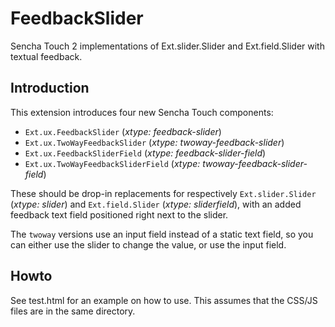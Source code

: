 FeedbackSlider
==============

Sencha Touch 2 implementations of Ext.slider.Slider and Ext.field.Slider
with textual feedback.

Introduction
------------

This extension introduces four new Sencha Touch components:
* `Ext.ux.FeedbackSlider` (_xtype: feedback-slider_)
* `Ext.ux.TwoWayFeedbackSlider` (_xtype: twoway-feedback-slider_)
* `Ext.ux.FeedbackSliderField` (_xtype: feedback-slider-field_)
* `Ext.ux.TwoWayFeedbackSliderField` (_xtype: twoway-feedback-slider-field_)

These should be drop-in replacements for respectively `Ext.slider.Slider`
(_xtype: slider_) and `Ext.field.Slider` (_xtype: sliderfield_), with an
added feedback text field positioned right next to the slider.

The `twoway` versions use an input field instead of a static text field, so
you can either use the slider to change the value, or use the input field.

Howto
-----

See test.html for an example on how to use. This assumes that the CSS/JS
files are in the same directory.
